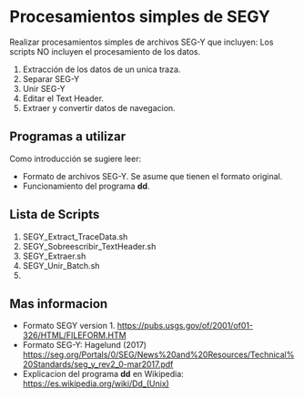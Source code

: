 # Procesamientos simples de SEGY

Realizar procesamientos simples de archivos SEG-Y que incluyen:
Los scripts NO incluyen el procesamiento de los datos.

1. Extracción de los datos de un unica traza.
2. Separar SEG-Y
3. Unir SEG-Y
4. Editar el Text Header.
5. Extraer y convertir datos de navegacion.

## Programas a utilizar

Como introducción se sugiere leer:
* Formato de archivos SEG-Y. Se asume que tienen el formato original. 
* Funcionamiento del programa **dd**.

## Lista de Scripts

1. SEGY_Extract_TraceData.sh
2. SEGY_Sobreescribir_TextHeader.sh
3. SEGY_Extraer.sh
4. SEGY_Unir_Batch.sh
5. 


## Mas informacion
* Formato SEGY version 1. https://pubs.usgs.gov/of/2001/of01-326/HTML/FILEFORM.HTM
* Formato SEG-Y: Hagelund (2017) https://seg.org/Portals/0/SEG/News%20and%20Resources/Technical%20Standards/seg_y_rev2_0-mar2017.pdf
* Explicacion del programa **dd** en Wikipedia: https://es.wikipedia.org/wiki/Dd_(Unix)
